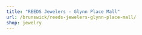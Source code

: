 ```yaml
---
title: "REEDS Jewelers - Glynn Place Mall"
url: /brunswick/reeds-jewelers-glynn-place-mall/
shop: jewelry
---
```

